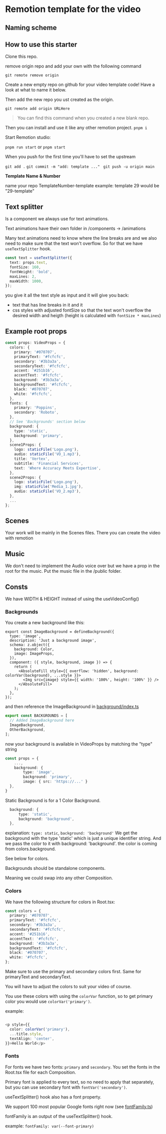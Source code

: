 # Remotion template for the video

## Naming scheme


## How to use this starter

Clone this repo.

remove origin repo and add your own with the following command

`git remote remove origin`

Create a new empty repo on github for your video template code! Have a look at what to name it below.

Then add the new repo you ust created as the origin.

`git remote add origin URLHere` 
> You can find this command when you created a new blank repo. 

Then you can install and use it like any other remotion project.
`pnpm i`

Start Remotion studio:

 `pnpm run start` or `pnpm start`

When you push for the first time you'll have to set the upstream

`git add .`
`git commit -m "add: template ..." `
`git push -u origin main`

**Template Name & Number**

name your repo TemplateNumber-template
example: template 29 would be "29-template"

## Text splitter

Is a component we always use for text animations.

Text animations have their own folder in /components -> /animations

Many text animations need to know where the line breaks are and we also need to make sure that the text won't overflow. 
So for that we have `useTextSplitter` hook.

```ts
const text = useTextSplitter({
  text: props.text,
  fontSize: 160,
  fontWeight: 'bold',
  maxLines: 2,
  maxWidth: 1000,
});
```

you give it all the text style as input and it will give you back:

- text that has line breaks in it and it
- css styles with adjusted fontSize so that the text won't overflow the desired width and heigth (height is calculated with `fontSize * maxLines`)


## Example root props

```ts
const props: VideoProps = {
  colors: {
    primary: '#070707',
    primaryText: '#fcfcfc',
    secondary: '#3b3a3a',
    secondaryText: '#fcfcfc',
    accent: '#251b16',
    accentText: '#fcfcfc',
    background: '#3b3a3a',
    backgroundText: '#fcfcfc',
    black: '#070707',
    white: '#fcfcfc',
  },
  fonts: {
    primary: 'Poppins',
    secondary: 'Roboto',
  },
  // See 'Backgrounds' section below
  background: {
    type: 'static',
    background: 'primary',
  },
  scene1Props: {
    logo: staticFile('Logo.png'),
    audio: staticFile('VO_1.mp3'),
    title: 'Vertex',
    subtitle: 'Financial Services',
    text: 'Where Accuracy Meets Expertise',
  },
  scene2Props: {
    logo: staticFile('Logo.png'),
    img: staticFile('Media_1.jpg'),
    audio: staticFile('VO_2.mp3'),
  },
  ...
};
```

## Scenes

Your work will be mainly in the Scenes files. 
There you can create the video with remotion

## Music

We don't need to implement the Audio voice over but we have a prop in the root for the music.
Put the music file in the /public folder.

## Consts

We have WIDTH & HEIGHT instead of using the useVideoConfig()

### Backgrounds

You create a new background like this:

```tsx
export const ImageBackground = defineBackground({
  type: 'image',
  description: 'Just a background image',
  schema: z.object({
    background: Color,
    image: ImageProps,
  }),
  component: ({ style, background, image }) => {
    return (
      <AbsoluteFill style={{ overflow: 'hidden', background: colorVar(background), ...style }}>
        <Img src={image} style={{ width: '100%', height: '100%' }} />
      </AbsoluteFill>
    );
  },
});
```

and then reference the ImageBackground in [background/index.ts](src/backgrounds/index.ts)

```ts
export const BACKGROUNDS = [
  // Added ImageBackground here
  ImageBackground,
  OtherBackground,
];
```

now your background is available in VideoProps by matching the "type" string

```ts
const props = {
    ...,
    background: {
        type: 'image',
        background: 'primary',
        image: { src: 'https://...' }
  },
}

```


Static Background is for a 1 Color Background. 

```ts
  background: {
      type: 'static',
      background: 'background',
  },
```
explanation: `type: static`, `background: 'background'`
We get the background with the type 'static' which is just a unique identifier string.
And we pass the color to it with background: 'background'. the color is coming from colors.background. 

See below for colors.

Backgrounds should be standalone components.

Meaning we could swap into any other Composition.

### Colors

We have the following structure for colors in Root.tsx:

```ts
const colors = {
  primary: '#070707',
  primaryText: '#fcfcfc',
  secondary: '#3b3a3a',
  secondaryText: '#fcfcfc',
  accent: '#251b16',
  accentText: '#fcfcfc',
  background: '#3b3a3a',
  backgroundText: '#fcfcfc',
  black: '#070707',
  white: '#fcfcfc',
};
```

Make sure to use the primary and secondary colors first. 
Same for primaryText and secondaryText.

You will have to adjust the colors to suit your video of course.

You use these colors with using the `colorVar` function, so to get primary color you would use `colorVar('primary')`. 

example: 
```ts

<p style={{
  color: colorVar('primary'),
  ...title.style,
  textAlign: 'center',
}}>Hello World</p>
```


### Fonts

For fonts we have two fonts: `primary` and `secondary`.
You set the fonts in the Root.tsx file for each Composition.

Primary font is applied to every text, so no need to apply that separately,
but you can use secondary font with `fontVar('secondary')`.

useTextSplitter() hook also has a font property.

We support 100 most popular Google fonts right now (see [fontFamily.ts](/src/lib/fontFamily.ts))

fontFamily is an output of the useTextSplitter() hook. 

example: 
`fontFamily: var(--font-primary)`

